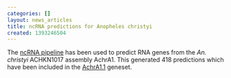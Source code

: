 ```yaml
---
categories: []
layout: news_articles
title: ncRNA predictions for Anopheles christyi
created: 1393246504
---
```

The <a href="/info/genome/genebuild/ncrna.html">ncRNA pipeline</a> has been used to predict RNA genes from the <em>An. christyi</em> ACHKN1017 assembly AchrA1. This generated 418 predictions which have been included in the <a href="/organisms/anopheles-christyi/achkn1017/AchrA1.1">AchrA1.1</a> geneset.

